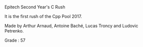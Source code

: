 Epitech Second Year's C Rush

It is the first rush of the Cpp Pool 2017.

Made by Arthur Arnaud, Antoine Baché, Lucas Troncy and Ludovic Petrenko.

Grade : 57
